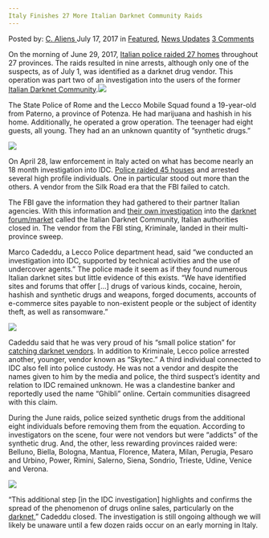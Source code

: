 ```yaml
---
Italy Finishes 27 More Italian Darknet Community Raids
---
```

<article class="post-listing post-21381 post type-post status-publish format-standard has-post-thumbnail hentry category-deepdot-news category-news-updates tag-1384 tag-community tag-darknet tag-finishes tag-italian tag-italy tag-raids">
    <div class="post-inner">
    <p class="post-meta">
    <span>Posted by: <a href="https://www.deepdotweb.com/author/caliens/" title="">C. Aliens </a></span>
    <span>July 17, 2017</span>
    <span>in <a href="https://www.deepdotweb.com/category/deepdot-news/" rel="category tag">Featured</a>, <a href="https://www.deepdotweb.com/category/news-updates/" rel="category tag">News Updates</a></span>
    <span><a href="https://www.deepdotweb.com/2017/07/17/italy-finishes-27-italian-darknet-community-raids/#comments">3 Comments</a></span>
    </p>
    <div class="clear"></div>
    <div class="entry">
    <p>On the morning of June 29, 2017, <a href="http://questure.poliziadistato.it/it/Lecco/articolo/126259564cf2c7438856120415">Italian police raided 27 homes</a> throughout 27 provinces. The raids resulted in nine arrests, although only one of the suspects, as of July 1, was identified as a darknet drug vendor. This operation was part two of an investigation into the users of the former <a href="https://www.deepdotweb.com/marketplace-directory/listing/italian-darknet-community/">Italian Darknet Community</a>.<img class="wp-image-21384" src="https://www.deepdotweb.com/wp-content/uploads/2017/07/word-image-79.jpeg" srcset="https://www.deepdotweb.com/wp-content/uploads/2017/07/word-image-79.jpeg 660w, https://www.deepdotweb.com/wp-content/uploads/2017/07/word-image-79-300x136.jpeg 300w, https://www.deepdotweb.com/wp-content/uploads/2017/07/word-image-79-272x125.jpeg 272w" sizes="(max-width: 660px) 100vw, 660px"/></p>
    <p>The State Police of Rome and the Lecco Mobile Squad found a 19-year-old from Paterno, a province of Potenza. He had marijuana and hashish in his home. Additionally, he operated a grow operation. The teenager had eight guests, all young. They had an an unknown quantity of ”synthetic drugs.”</p>
    <p><img class="wp-image-21385" src="https://www.deepdotweb.com/wp-content/uploads/2017/07/word-image-80.jpeg" srcset="https://www.deepdotweb.com/wp-content/uploads/2017/07/word-image-80.jpeg 800w, https://www.deepdotweb.com/wp-content/uploads/2017/07/word-image-80-300x225.jpeg 300w" sizes="(max-width: 800px) 100vw, 800px"/></p>
    <p>On April 28, law enforcement in Italy acted on what has become nearly an 18 month investigation into IDC. <a href="https://www.deepdotweb.com/2017/05/12/italy-watched-italian-darknet-community-since-2016/">Police raided 45 houses</a> and arrested several high profile individuals. One in particular stood out more than the others. A vendor from the Silk Road era that the FBI failed to catch.</p>
    <p>The FBI gave the information they had gathered to their partner Italian agencies. With this information and <a href="https://www.deepdotweb.com/2017/05/14/police-studied-idc-financial-crime-years/">their own investigation</a> into the <a href="https://www.deepdotweb.com/2013/10/28/updated-llist-of-hidden-marketplaces-tor-i2p/">darknet forum/market</a> called the Italian Darknet Community, Italian authorities closed in. The vendor from the FBI sting, Kriminale, landed in their multi-province sweep.</p>
    <p>Marco Cadeddu, a Lecco Police department head, said “we conducted an investigation into IDC, supported by technical activities and the use of undercover agents.” The police made it seem as if they found numerous Italian darknet sites but little evidence of this exists. “We have identified sites and forums that offer […] drugs of various kinds, cocaine, heroin, hashish and synthetic drugs and weapons, forged documents, accounts of e-commerce sites payable to non-existent people or the subject of identity theft, as well as ransomware.”</p>
    <p><img class="wp-image-21386" src="https://www.deepdotweb.com/wp-content/uploads/2017/07/word-image-81.jpeg" srcset="https://www.deepdotweb.com/wp-content/uploads/2017/07/word-image-81.jpeg 800w, https://www.deepdotweb.com/wp-content/uploads/2017/07/word-image-81-300x213.jpeg 300w" sizes="(max-width: 800px) 100vw, 800px"/></p>
    <p>Cadeddu said that he was very proud of his “small police station” for <a href="https://www.deepdotweb.com/tag/roundup/">catching darknet vendors</a>. In addition to Kriminale, Lecco police arrested another, younger, vendor known as “Skytec.” A third individual connected to IDC also fell into police custody. He was not a vendor and despite the names given to him by the media and police, the third suspect&#8217;s identity and relation to IDC remained unknown. He was a clandestine banker and reportedly used the name “Ghibli” online. Certain communities disagreed with this claim.</p>
    <p>During the June raids, police seized synthetic drugs from the additional eight individuals before removing them from the equation. According to investigators on the scene, four were not vendors but were “addicts” of the synthetic drug. And, the other, less rewarding provinces raided were: Belluno, Biella, Bologna, Mantua, Florence, Matera, Milan, Perugia, Pesaro and Urbino, Power, Rimini, Salerno, Siena, Sondrio, Trieste, Udine, Venice and Verona.</p>
    <p><img class="wp-image-21387" src="https://www.deepdotweb.com/wp-content/uploads/2017/07/word-image-82.jpeg" srcset="https://www.deepdotweb.com/wp-content/uploads/2017/07/word-image-82.jpeg 800w, https://www.deepdotweb.com/wp-content/uploads/2017/07/word-image-82-300x156.jpeg 300w" sizes="(max-width: 800px) 100vw, 800px"/></p>
    <p>&#8220;This additional step [in the IDC investigation] highlights and confirms the spread of the phenomenon of drugs online sales, particularly on the <a href="https://www.deepdotweb.com/tag/darknet/">darknet</a>,” Cadeddu closed. The investigation is still ongoing although we will likely be unaware until a few dozen raids occur on an early morning in Italy.</p>
    </div>
    <span style="display:none"><a href="https://www.deepdotweb.com/tag/27/" rel="tag">27</a> <a href="https://www.deepdotweb.com/tag/community/" rel="tag">community</a> <a href="https://www.deepdotweb.com/tag/darknet/" rel="tag">darknet</a> <a href="https://www.deepdotweb.com/tag/finishes/" rel="tag">finishes</a> <a href="https://www.deepdotweb.com/tag/italian/" rel="tag">italian</a> <a href="https://www.deepdotweb.com/tag/italy/" rel="tag">italy</a> <a href="https://www.deepdotweb.com/tag/raids/" rel="tag">raids</a></span> <span style="display:none" class="updated">2017-07-17</span>
    <div style="display:none" class="vcard author" itemprop="author" itemscope itemtype="http://schema.org/Person"><strong class="fn" itemprop="name"><a href="https://www.deepdotweb.com/author/caliens/" title="Posts by C. Aliens" rel="author">C. Aliens</a></strong></div>
    </div>
</article>


